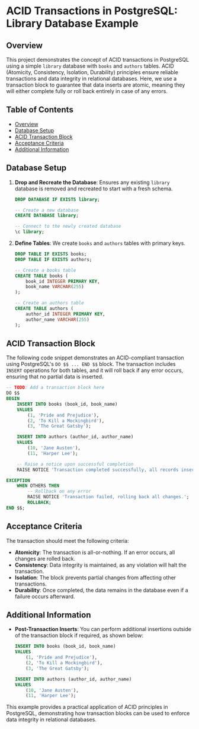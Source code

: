 # ACID Transactions in PostgreSQL: Library Database Example

## Overview

This project demonstrates the concept of ACID transactions in PostgreSQL using a simple `library` database with `books` and `authors` tables. ACID (Atomicity, Consistency, Isolation, Durability) principles ensure reliable transactions and data integrity in relational databases. Here, we use a transaction block to guarantee that data inserts are atomic, meaning they will either complete fully or roll back entirely in case of any errors.

## Table of Contents

- [Overview](#overview)
- [Database Setup](#database-setup)
- [ACID Transaction Block](#acid-transaction-block)
- [Acceptance Criteria](#acceptance-criteria)
- [Additional Information](#additional-information)

## Database Setup

1. **Drop and Recreate the Database**: Ensures any existing `library` database is removed and recreated to start with a fresh schema.

   ```sql
   DROP DATABASE IF EXISTS library;

   -- Create a new database
   CREATE DATABASE library;

   -- Connect to the newly created database
   \c library;
   ```

2. **Define Tables**: We create `books` and `authors` tables with primary keys.

   ```sql
   DROP TABLE IF EXISTS books;
   DROP TABLE IF EXISTS authors;

   -- Create a books table
   CREATE TABLE books (
       book_id INTEGER PRIMARY KEY,
       book_name VARCHAR(255)
   );

   -- Create an authors table
   CREATE TABLE authors (
       author_id INTEGER PRIMARY KEY,
       author_name VARCHAR(255)
   );
   ```

## ACID Transaction Block

The following code snippet demonstrates an ACID-compliant transaction using PostgreSQL's `DO $$ ... END $$` block. The transaction includes `INSERT` operations for both tables, and it will roll back if any error occurs, ensuring that no partial data is inserted.

```sql
-- TODO: Add a transaction block here
DO $$
BEGIN
    INSERT INTO books (book_id, book_name)
    VALUES
        (1, 'Pride and Prejudice'),
        (2, 'To Kill a Mockingbird'),
        (3, 'The Great Gatsby');

    INSERT INTO authors (author_id, author_name)
    VALUES
        (10, 'Jane Austen'),
        (11, 'Harper Lee');

    -- Raise a notice upon successful completion
    RAISE NOTICE 'Transaction completed successfully, all records inserted.';

EXCEPTION
    WHEN OTHERS THEN
        -- Rollback on any error
        RAISE NOTICE 'Transaction failed, rolling back all changes.';
        ROLLBACK;
END $$;
```

## Acceptance Criteria

The transaction should meet the following criteria:

- **Atomicity**: The transaction is all-or-nothing. If an error occurs, all changes are rolled back.
- **Consistency**: Data integrity is maintained, as any violation will halt the transaction.
- **Isolation**: The block prevents partial changes from affecting other transactions.
- **Durability**: Once completed, the data remains in the database even if a failure occurs afterward.

## Additional Information

- **Post-Transaction Inserts**: You can perform additional insertions outside of the transaction block if required, as shown below:

  ```sql
  INSERT INTO books (book_id, book_name)
  VALUES
      (1, 'Pride and Prejudice'),
      (2, 'To Kill a Mockingbird'),
      (3, 'The Great Gatsby');

  INSERT INTO authors (author_id, author_name)
  VALUES
      (10, 'Jane Austen'),
      (11, 'Harper Lee');
  ```

This example provides a practical application of ACID principles in PostgreSQL, demonstrating how transaction blocks can be used to enforce data integrity in relational databases.
